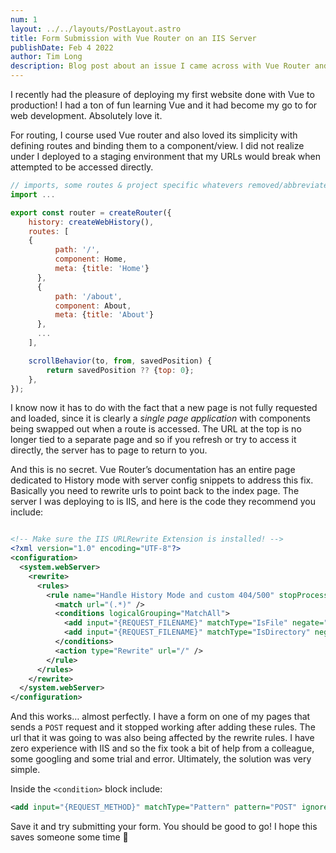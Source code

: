 ```yaml
---
num: 1
layout: ../../layouts/PostLayout.astro
title: Form Submission with Vue Router on an IIS Server
publishDate: Feb 4 2022
author: Tim Long
description: Blog post about an issue I came across with Vue Router and URL Rewriting on an IIS Server
---
```


I recently had the pleasure of deploying my first website done with Vue to production! I had a ton of fun learning Vue and it had become my go to for web development. Absolutely love it.

For routing, I course used Vue router and also loved its simplicity with defining routes and binding them to a component/view. I did not realize under I deployed to a staging environment that my URLs would break when attempted to be accessed directly.

```js
// imports, some routes & project specific whatevers removed/abbreviated
import ...

export const router = createRouter({
    history: createWebHistory(),
    routes: [
    { 
          path: '/', 
          component: Home,
          meta: {title: 'Home'}
      },
      { 
          path: '/about',
          component: About,
          meta: {title: 'About'}
      },
      ...
    ],

    scrollBehavior(to, from, savedPosition) {
        return savedPosition ?? {top: 0};
    },
});
```

I know now it has to do with the fact that a new page is not fully requested and loaded, since it is clearly a *single page application* with components being swapped out when a route is accessed. The URL at the top is no longer tied to a separate page and so if you refresh or try to access it directly, the server has to page to return to you.

And this is no secret. Vue Router’s documentation has an entire page dedicated to History mode with server config snippets to address this fix. Basically you need to rewrite urls to point back to the index page. The server I was deploying to is IIS, and here is the code they recommend you include:

```xml

<!-- Make sure the IIS URLRewrite Extension is installed! -->
<?xml version="1.0" encoding="UTF-8"?>
<configuration>
  <system.webServer>
    <rewrite>
      <rules>
        <rule name="Handle History Mode and custom 404/500" stopProcessing="true">
          <match url="(.*)" />
          <conditions logicalGrouping="MatchAll">
            <add input="{REQUEST_FILENAME}" matchType="IsFile" negate="true" />
            <add input="{REQUEST_FILENAME}" matchType="IsDirectory" negate="true" />
          </conditions>
          <action type="Rewrite" url="/" />
        </rule>
      </rules>
    </rewrite>
  </system.webServer>
</configuration>
```

And this works… almost perfectly. I have a form on one of my pages that sends a `POST` request and it stopped working after adding these rules. The url that it was going to was also being affected by the rewrite rules. I have zero experience with IIS and so the fix took a bit of help from a colleague, some googling and some trial and error. Ultimately, the solution was very simple.

Inside the `<condition>` block include:

```xml
<add input="{REQUEST_METHOD}" matchType="Pattern" pattern="POST" ignoreCase="true" negate="true" />
```

Save it and try submitting your form. You should be good to go! I hope this saves someone some time 🙂